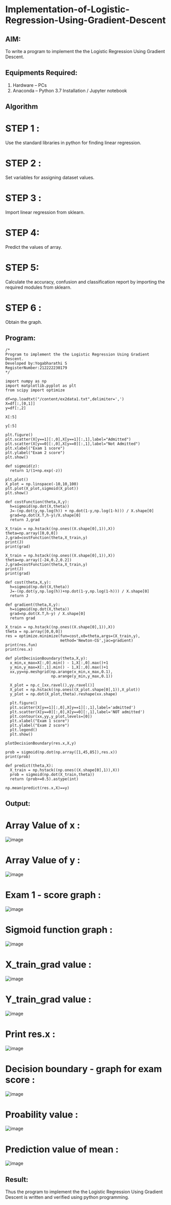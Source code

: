 # Implementation-of-Logistic-Regression-Using-Gradient-Descent

## AIM:
To write a program to implement the the Logistic Regression Using Gradient Descent.

## Equipments Required:
1. Hardware – PCs
2. Anaconda – Python 3.7 Installation / Jupyter notebook

## Algorithm
# STEP 1 :
Use the standard libraries in python for finding linear regression.

# STEP 2 :
Set variables for assigning dataset values.

# STEP 3 :
Import linear regression from sklearn.

# STEP 4:
Predict the values of array.

# STEP 5:
Calculate the accuracy, confusion and classification report by importing the required modules from sklearn.

# STEP 6 :
Obtain the graph.

## Program:
```
/*
Program to implement the the Logistic Regression Using Gradient Descent.
Developed by:Yogabharathi S 
RegisterNumber:212222230179  
*/
```
```
import numpy as np
import matplotlib.pyplot as plt
from scipy import optimize

df=np.loadtxt("/content/ex2data1.txt",delimiter=',')
X=df[:,[0,1]]
y=df[:,2]

X[:5]

y[:5]

plt.figure()
plt.scatter(X[y==1][:,0],X[y==1][:,1],label="Admitted")
plt.scatter(X[y==0][:,0],X[y==0][:,1],label="Not Admitted")
plt.xlabel("Exam 1 score")
plt.ylabel("Exam 2 score")
plt.show()

def sigmoid(z):
  return 1/(1+np.exp(-z))

plt.plot()
X_plot = np.linspace(-10,10,100)
plt.plot(X_plot,sigmoid(X_plot))
plt.show()

def costFunction(theta,X,y):
  h=sigmoid(np.dot(X,theta))
  J=-(np.dot(y,np.log(h)) + np.dot(1-y,np.log(1-h))) / X.shape[0]
  grad=np.dot(X.T,h-y)/X.shape[0]
  return J,grad

X_train = np.hstack((np.ones((X.shape[0],1)),X))
theta=np.array([0,0,0])
J,grad=costFunction(theta,X_train,y)
print(J)
print(grad)

X_train = np.hstack((np.ones((X.shape[0],1)),X))
theta=np.array([-24,0.2,0.2])
J,grad=costFunction(theta,X_train,y)
print(J)
print(grad)

def cost(theta,X,y):
  h=sigmoid(np.dot(X,theta))
  J=-(np.dot(y,np.log(h))+np.dot(1-y,np.log(1-h))) / X.shape[0]
  return J

def gradient(theta,X,y):
  h=sigmoid(np.dot(X,theta))
  grad=np.dot(X.T,h-y) / X.shape[0]
  return grad

X_train = np.hstack((np.ones((X.shape[0],1)),X))
theta = np.array([0,0,0])
res = optimize.minimize(fun=cost,x0=theta,args=(X_train,y),
                        method='Newton-CG',jac=gradient)
print(res.fun)
print(res.x)

def plotDecisionBoundary(theta,X,y):
  x_min,x_max=X[:,0].min() - 1,X[:,0].max()+1
  y_min,y_max=X[:,1].min() - 1,X[:,0].max()+1
  xx,yy=np.meshgrid(np.arange(x_min,x_max,0.1),
                    np.arange(y_min,y_max,0.1))

  X_plot = np.c_[xx.ravel(),yy.ravel()]
  X_plot = np.hstack((np.ones((X_plot.shape[0],1)),X_plot))
  y_plot = np.dot(X_plot,theta).reshape(xx.shape)

  plt.figure()
  plt.scatter(X[y==1][:,0],X[y==1][:,1],label='admitted')
  plt.scatter(X[y==0][:,0],X[y==0][:,1],label='NOT admitted')
  plt.contour(xx,yy,y_plot,levels=[0])
  plt.xlabel("Exam 1 score")
  plt.ylabel("Exam 2 score")
  plt.legend()
  plt.show()

plotDecisionBoundary(res.x,X,y)

prob = sigmoid(np.dot(np.array([1,45,85]),res.x))
print(prob)

def predict(theta,X):
  X_train = np.hstack((np.ones((X.shape[0],1)),X))
  prob = sigmoid(np.dot(X_train,theta))
  return (prob>=0.5).astype(int)

np.mean(predict(res.x,X)==y)
```
## Output:
# Array Value of x :
![image](https://github.com/Yogabharathi3/-Implementation-of-Logistic-Regression-Using-Gradient-Descent/assets/118899387/3317bcb2-390d-4c19-aacc-4a55b97153c0)

# Array Value of y :
![image](https://github.com/Yogabharathi3/-Implementation-of-Logistic-Regression-Using-Gradient-Descent/assets/118899387/b855d8c3-c45c-45a7-94cf-df16ee7de5fd)

# Exam 1 - score graph :
![image](https://github.com/Yogabharathi3/-Implementation-of-Logistic-Regression-Using-Gradient-Descent/assets/118899387/1cb89d3d-5dba-4507-8878-2885d022404c)

# Sigmoid function graph :
![image](https://github.com/Yogabharathi3/-Implementation-of-Logistic-Regression-Using-Gradient-Descent/assets/118899387/0c9c3a77-74cc-478a-a7d1-071738edc59b)

# X_train_grad value :
![image](https://github.com/Yogabharathi3/-Implementation-of-Logistic-Regression-Using-Gradient-Descent/assets/118899387/e3463c83-de90-4d51-8af7-d36162072e04)

# Y_train_grad value :
![image](https://github.com/Yogabharathi3/-Implementation-of-Logistic-Regression-Using-Gradient-Descent/assets/118899387/ec8b364c-aa07-46af-b982-14f9866ef2cc)

# Print res.x :
![image](https://github.com/Yogabharathi3/-Implementation-of-Logistic-Regression-Using-Gradient-Descent/assets/118899387/3aa9e70a-6ff2-438e-ae9b-07bc57c67996)

# Decision boundary - graph for exam score :
![image](https://github.com/Yogabharathi3/-Implementation-of-Logistic-Regression-Using-Gradient-Descent/assets/118899387/a3c98b85-5d1a-4f5d-a95d-299fb86370ca)

# Proability value :
![image](https://github.com/Yogabharathi3/-Implementation-of-Logistic-Regression-Using-Gradient-Descent/assets/118899387/d829bc2c-af95-4016-9573-64154cb49ef0)

# Prediction value of mean :
![image](https://github.com/Yogabharathi3/-Implementation-of-Logistic-Regression-Using-Gradient-Descent/assets/118899387/33d5000c-494f-4dcc-a6fb-caa749e3c8db)

## Result:
Thus the program to implement the the Logistic Regression Using Gradient Descent is written and verified using python programming.

